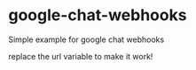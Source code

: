 # google-chat-webhooks
Simple example for google chat webhooks

replace the url variable to make it work!
